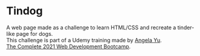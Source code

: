 # Tindog

A web page made as a challenge to learn HTML/CSS and recreate a tinder-like page for dogs. <br>
This challenge is part of a Udemy training made by [Angela Yu](https://github.com/angelabauer "Angela Yu's Github page"). <br>
[The Complete 2021 Web Development Bootcamp](https://www.udemy.com/the-complete-web-development-bootcamp/ "Udemy Web Development Bootcamp").
